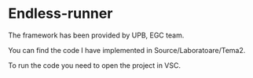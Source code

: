 # Endless-runner

The framework has been provided by UPB, EGC team.

You can find the code I have implemented in Source/Laboratoare/Tema2.

To run the code you need to open the project in VSC.
